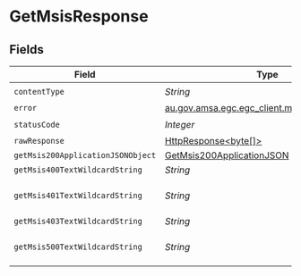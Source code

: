 # GetMsisResponse


## Fields

| Field                                                                                                                    | Type                                                                                                                     | Required                                                                                                                 | Description                                                                                                              |
| ------------------------------------------------------------------------------------------------------------------------ | ------------------------------------------------------------------------------------------------------------------------ | ------------------------------------------------------------------------------------------------------------------------ | ------------------------------------------------------------------------------------------------------------------------ |
| `contentType`                                                                                                            | *String*                                                                                                                 | :heavy_check_mark:                                                                                                       | N/A                                                                                                                      |
| `error`                                                                                                                  | [au.gov.amsa.egc.egc_client.models.shared.Error](../../models/shared/Error.md)                                           | :heavy_minus_sign:                                                                                                       | Bad request                                                                                                              |
| `statusCode`                                                                                                             | *Integer*                                                                                                                | :heavy_check_mark:                                                                                                       | N/A                                                                                                                      |
| `rawResponse`                                                                                                            | [HttpResponse<byte[]>](https://docs.oracle.com/en/java/javase/11/docs/api/java.net.http/java/net/http/HttpResponse.html) | :heavy_minus_sign:                                                                                                       | N/A                                                                                                                      |
| `getMsis200ApplicationJSONObject`                                                                                        | [GetMsis200ApplicationJSON](../../models/operations/GetMsis200ApplicationJSON.md)                                        | :heavy_minus_sign:                                                                                                       | OK                                                                                                                       |
| `getMsis400TextWildcardString`                                                                                           | *String*                                                                                                                 | :heavy_minus_sign:                                                                                                       | Bad request                                                                                                              |
| `getMsis401TextWildcardString`                                                                                           | *String*                                                                                                                 | :heavy_minus_sign:                                                                                                       | Unauthorized (must authenticate)                                                                                         |
| `getMsis403TextWildcardString`                                                                                           | *String*                                                                                                                 | :heavy_minus_sign:                                                                                                       | Not allowed                                                                                                              |
| `getMsis500TextWildcardString`                                                                                           | *String*                                                                                                                 | :heavy_minus_sign:                                                                                                       | Unexpected error on the server                                                                                           |